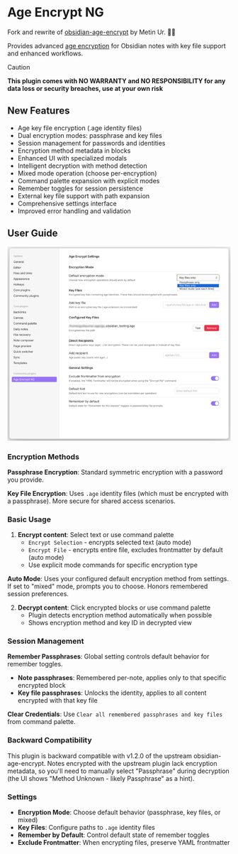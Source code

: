 # Age Encrypt NG

Fork and rewrite of [obsidian-age-encrypt](https://github.com/mr-1311/obsidian-age-encrypt) by Metin Ur. 🙏🏻  

Provides advanced [age encryption](https://github.com/FiloSottile/age) for Obsidian notes with key file support and enhanced workflows.

> [!CAUTION]
> **This plugin comes with NO WARRANTY and NO RESPONSIBILITY for any data loss or security breaches, use at your own risk**

## New Features
- Age key file encryption (.age identity files)
- Dual encryption modes: passphrase and key files
- Session management for passwords and identities
- Encryption method metadata in blocks
- Enhanced UI with specialized modals
- Intelligent decryption with method detection
- Mixed mode operation (choose per-encryption)
- Command palette expansion with explicit modes
- Remember toggles for session persistence
- External key file support with path expansion
- Comprehensive settings interface
- Improved error handling and validation

## User Guide

![](./.screenshots/age-encrypt-ng-settings.png)

### Encryption Methods

**Passphrase Encryption**: Standard symmetric encryption with a password you provide.

**Key File Encryption**: Uses `.age` identity files (which must be encrypted with a passphrase). More secure for shared access scenarios.

### Basic Usage

1. **Encrypt content**: Select text or use command palette
   - `Encrypt Selection` - encrypts selected text (auto mode)
   - `Encrypt File` - encrypts entire file, excludes frontmatter by default (auto mode)
   - Use explicit mode commands for specific encryption type

**Auto Mode**: Uses your configured default encryption method from settings. If set to "mixed" mode, prompts you to choose. Honors remembered session preferences.

2. **Decrypt content**: Click encrypted blocks or use command palette
   - Plugin detects encryption method automatically when possible
   - Shows encryption method and key ID in decrypted view

### Session Management

**Remember Passphrases**: Global setting controls default behavior for remember toggles.

- **Note passphrases**: Remembered per-note, applies only to that specific encrypted block
- **Key file passphrases**: Unlocks the identity, applies to all content encrypted with that key file

**Clear Credentials**: Use `Clear all remembered passphrases and key files` from command palette.

### Backward Compatibility

This plugin is backward compatible with v1.2.0 of the upstream obsidian-age-encrypt. Notes encrypted with the upstream plugin lack encryption metadata, so you'll need to manually select "Passphrase" during decryption (the UI shows "Method Unknown - likely Passphrase" as a hint).

### Settings

- **Encryption Mode**: Choose default behavior (passphrase, key files, or mixed)
- **Key Files**: Configure paths to `.age` identity files
- **Remember by Default**: Control default state of remember toggles
- **Exclude Frontmatter**: When encrypting files, preserve YAML frontmatter

<!--
Original README content commented out for later rewrite:

![](./docs/showcase.gif)

## Features
- Encrypt whole file or selected text using age encryption
- View and edit decrypted content in memory without writing to disk
- Compatible with age CLI tool for external decryption
- Hints can be added to encrypted content

## Usage
Call `Encrypt Selection` command to encrypt selected text or `Encrypt File` to encrypt the entire file from the command palette.

## Security Notes
- Decrypted content is only held in memory
- No automatic writing of decrypted content to disk
- Makes symmetric encryption with a given passphrase, if you lose your passphrase, you lose your data FOREVER
- Based on your vault sync method, your secrets may get synced before you can decrypt them
- Regular backups of your notes are recommended

## Manual Decryption
Encrypted content is stored in code blocks with language set to `age`. For example:
```age
-----BEGIN AGE ENCRYPTED FILE-----
YWdlLWVuY3J5cHRpb24ub3JnL3YxCi0+IHNjcnlwdCBrUWE0cmIxOFA3NUNXK3d1
V25pT1Z3IDE4ClBaMFY5NWc3bjZIMUxSNHRYSm9FUHMxamdsWjJ3UlhPZjM0R1pm
WFEzOEkKLS0tIHkwaFZNbmQybndaa2dxMkpxdUpOR01uZUQwK21oaSszai9hWnB3
ejJHaW8KxIr7k/vxvgqX0Dqun83t1yyupFW4JOYLzS9uwRSo5OxhCqf88SvxXbs=
-----END AGE ENCRYPTED FILE-----
```
You can always save this to a file and decrypt your content using the age CLI tool:
```bash
# Install age CLI tool first
age -d secret.age
```


## License
MIT License
-->
